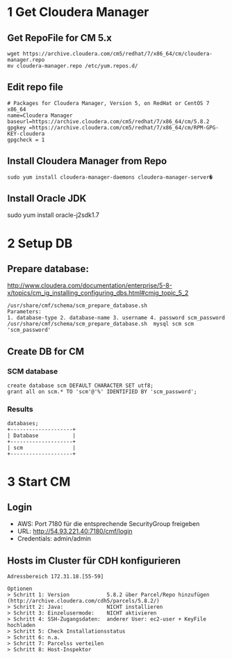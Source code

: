 # 1 Get Cloudera Manager

## Get RepoFile for CM 5.x
    wget https://archive.cloudera.com/cm5/redhat/7/x86_64/cm/cloudera-manager.repo
    mv cloudera-manager.repo /etc/yum.repos.d/

## Edit repo file
    # Packages for Cloudera Manager, Version 5, on RedHat or CentOS 7 x86_64
    name=Cloudera Manager
    baseurl=https://archive.cloudera.com/cm5/redhat/7/x86_64/cm/5.8.2
    gpgkey =https://archive.cloudera.com/cm5/redhat/7/x86_64/cm/RPM-GPG-KEY-cloudera
    gpgcheck = 1

## Install Cloudera Manager from Repo
    sudo yum install cloudera-manager-daemons cloudera-manager-server�

## Install Oracle JDK
  sudo yum install oracle-j2sdk1.7

# 2 Setup DB
## Prepare database: 
http://www.cloudera.com/documentation/enterprise/5-8-x/topics/cm_ig_installing_configuring_dbs.html#cmig_topic_5_2

    /usr/share/cmf/schema/scm_prepare_database.sh
    Parameters: 
    1. database-type 2. database-name 3. username 4. password scm_password
    /usr/share/cmf/schema/scm_prepare_database.sh  mysql scm scm 'scm_password'
    
## Create DB for CM

### SCM database
    create database scm DEFAULT CHARACTER SET utf8;
    grant all on scm.* TO 'scm'@'%' IDENTIFIED BY 'scm_password';
### Results 
    databases;
    +--------------------+
    | Database           |
    +--------------------+
    | scm                |
    +--------------------+
# 3 Start CM

## Login
* AWS: Port 7180 für die entsprechende SecurityGroup freigeben
* URL: http://54.93.221.40:7180/cmf/login
* Credentials: admin/admin

## Hosts im Cluster für CDH konfigurieren
    Adressbereich 172.31.18.[55-59]
    
    Optionen
    > Schritt 1: Version            5.8.2 über Parcel/Repo hinzufügen (http://archive.cloudera.com/cdh5/parcels/5.8.2/)
    > Schritt 2: Java:              NICHT installieren
    > Schritt 3: Einzelusermode:    NICHT aktivieren
    > Schritt 4: SSH-Zugangsdaten:  anderer User: ec2-user + KeyFile hochladen
    > Schritt 5: Check Installationsstatus
    > Schritt 6: n.a.
    > Schritt 7: Parcelss verteilen
    > Schritt 8: Host-Inspektor
    
    

